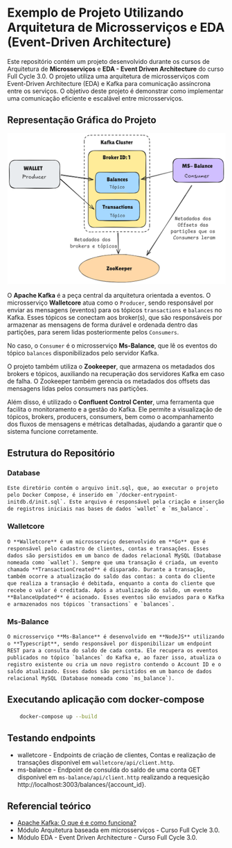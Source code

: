 # Exemplo de Projeto Utilizando Arquitetura de Microsserviços e EDA (Event-Driven Architecture)

Este repositório contém um projeto desenvolvido durante os cursos de Arquitetura de **Microsserviços** e **EDA - Event Driven Architecture** do curso Full Cycle 3.0. O projeto utiliza uma arquitetura de microsserviços com Event-Driven Architecture (EDA) e Kafka para comunicação assíncrona entre os serviços. O objetivo deste projeto é demonstrar como implementar uma comunicação eficiente e escalável entre microsserviços.

## Representação Gráfica do Projeto

![Representação Gráfica](./graphic.png)

O **Apache Kafka** é a peça central da arquitetura orientada a eventos. O microsserviço **Walletcore** atua como o `Producer`, sendo responsável por enviar as mensagens (eventos) para os tópicos `transactions` e `balances` no Kafka. Esses tópicos se conectam aos broker(s), que são responsáveis por armazenar as mensagens de forma durável e ordenada dentro das partições, para serem lidas posteriormente pelos `Consumers`.

No caso, o `Consumer` é o microsserviço **Ms-Balance**, que lê os eventos do tópico `balances` disponibilizados pelo servidor Kafka.

O projeto também utiliza o **Zookeeper**, que armazena os metadados dos brokers e tópicos, auxiliando na recuperação dos servidores Kafka em caso de falha. O Zookeeper também gerencia os metadados dos offsets das mensagens lidas pelos consumers nas partições.

Além disso, é utilizado o **Confluent Control Center**, uma ferramenta que facilita o monitoramento e a gestão do Kafka. Ele permite a visualização de tópicos, brokers, producers, consumers, bem como o acompanhamento dos fluxos de mensagens e métricas detalhadas, ajudando a garantir que o sistema funcione corretamente.

## Estrutura do Repositório

### Database
    Este diretório contém o arquivo init.sql, que, ao executar o projeto pelo Docker Compose, é inserido em `/docker-entrypoint-initdb.d/init.sql`. Este arquivo é responsável pela criação e inserção de registros iniciais nas bases de dados `wallet` e `ms_balance`.

### Walletcore
    O **Walletcore** é um microsserviço desenvolvido em **Go** que é responsável pelo cadastro de clientes, contas e transações. Esses dados são persistidos em um banco de dados relacional MySQL (Database nomeada como `wallet`). Sempre que uma transação é criada, um evento chamado **TransactionCreated** é disparado. Durante a transação, também ocorre a atualização do saldo das contas: a conta do cliente que realiza a transação é debitada, enquanto a conta do cliente que recebe o valor é creditada. Após a atualização do saldo, um evento **BalanceUpdated** é acionado. Esses eventos são enviados para o Kafka e armazenados nos tópicos `transactions` e `balances`.

### Ms-Balance
    O microsserviço **Ms-Balance** é desenvolvido em **NodeJS** utilizando o **Typescript**, sendo responsável por disponibilizar um endpoint REST para a consulta do saldo de cada conta. Ele recupera os eventos publicados no tópico `balances` do Kafka e, ao fazer isso, atualiza o registro existente ou cria um novo registro contendo o Account ID e o saldo atualizado. Esses dados são persistidos em um banco de dados relacional MySQL (Database nomeada como `ms_balance`).  

## Executando aplicação com docker-compose
```bash
    docker-compose up --build
```

## Testando endpoints

- walletcore - Endpoints de criação de clientes, Contas e realização de transações disponivel em `walletcore/api/client.http`.
- ms-balance - Endpoint de consulda do saldo de uma conta GET disponivel em `ms-balance/api/client.http` realizando a requesição http://localhost:3003/balances/{account_id}.


## Referencial teórico

- [Apache Kafka: O que é e como funciona?](https://blog.dp6.com.br/apache-kafka-o-que-%C3%A9-e-como-funciona-300a5736e388)
- Módulo Arquitetura baseada em microsserviços - Curso Full Cycle 3.0.
- Módulo EDA - Event Driven Architecture - Curso Full Cycle 3.0.



